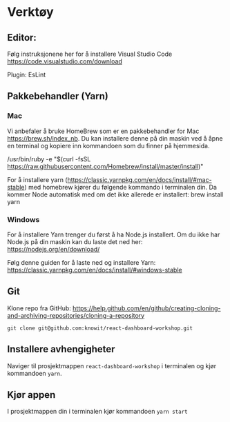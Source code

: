 
# Verktøy

## Editor:
Følg instruksjonene her for å installere Visual Studio Code
https://code.visualstudio.com/download

Plugin: EsLint

## Pakkebehandler (Yarn)
### Mac
Vi anbefaler å bruke HomeBrew som er en pakkebehandler for Mac https://brew.sh/index_nb. Du kan installere denne på din maskin ved å åpne en terminal og kopiere inn kommandoen som du finner på hjemmesida.

/usr/bin/ruby -e "$(curl -fsSL https://raw.githubusercontent.com/Homebrew/install/master/install)"


For å installere yarn (https://classic.yarnpkg.com/en/docs/install/#mac-stable)  med homebrew kjører du følgende kommando i terminalen din. Da kommer Node automatisk med om det ikke allerede er installert:
brew install yarn

### Windows
For å installere Yarn trenger du først å ha Node.js installert. Om du ikke har Node.js på din maskin kan du laste det ned her: https://nodejs.org/en/download/

Følg denne guiden for å laste ned og installere Yarn: https://classic.yarnpkg.com/en/docs/install/#windows-stable

## Git

Klone repo fra GitHub: https://help.github.com/en/github/creating-cloning-and-archiving-repositories/cloning-a-repository

`git clone git@github.com:knowit/react-dashboard-workshop.git`


## Installere avhengigheter
Naviger til prosjektmappen `react-dashboard-workshop` i terminalen og kjør kommandoen `yarn`.

## Kjør appen
I prosjektmappen din i terminalen kjør kommandoen `yarn start`


